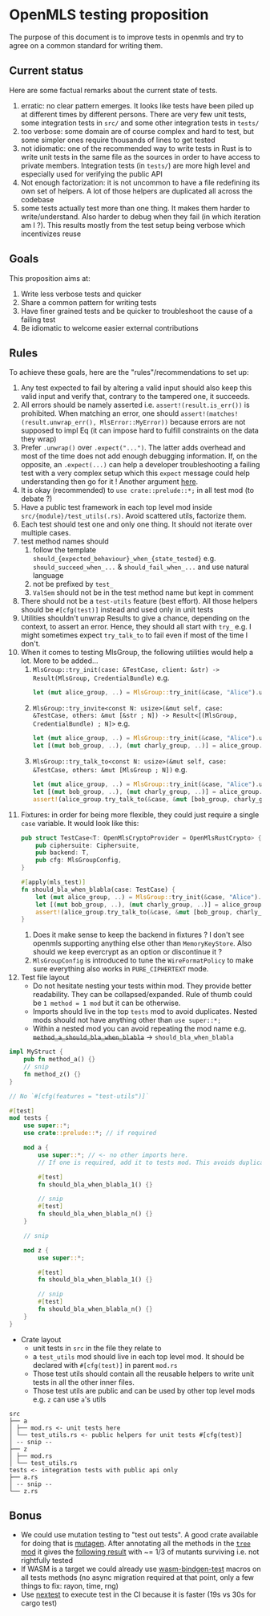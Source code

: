 # OpenMLS testing proposition

The purpose of this document is to improve tests in openmls and try to agree on a common standard for writing them.

## Current status

Here are some factual remarks about the current state of tests.

1. erratic: no clear pattern emerges. It looks like tests have been piled up at different times by different persons.
   There are very few unit tests, some integration tests in `src/` and some other integration tests in `tests/`
2. too verbose: some domain are of course complex and hard to test, but some simpler ones require thousands of lines to
   get tested
3. not idiomatic: one of the recommended way to write tests in Rust is to write unit tests in the same file as the
   sources in order to have access to private members. Integration tests (in `tests/`) are more high level and
   especially
   used for verifying the public API
4. Not enough factorization: it is not uncommon to have a file redefining its own set of helpers. A lot of those helpers
   are duplicated all across the codebase
5. some tests actually test more than one thing. It makes them harder to write/understand. Also harder to debug when
   they
   fail (in which iteration am I ?). This results mostly from the test setup being verbose which incentivizes reuse

## Goals

This proposition aims at:

1. Write less verbose tests and quicker
2. Share a common pattern for writing tests
3. Have finer grained tests and be quicker to troubleshoot the cause of a failing test
4. Be idiomatic to welcome easier external contributions

## Rules

To achieve these goals, here are the "rules"/recommendations to set up:

1. Any test expected to fail by altering a valid input should also keep this valid input and verify that, contrary to
   the
   tampered one, it succeeds.
2. All errors should be namely asserted i.e. `assert!(result.is_err())` is prohibited. When matching an error, one
   should `assert!(matches!(result.unwrap_err(), MlsError::MyError))` because errors are not supposed to impl Eq (it can
   impose hard to fulfill constraints on the data they wrap)
3. Prefer `.unwrap()` over `.expect("...")`. The latter adds overhead and most of the time does not add enough debugging
   information. If, on the opposite, an `.expect(...)` can help a developer troubleshooting a failing test with a very
   complex setup which this `expect` message could help understanding then go for it ! Another
   argument [here](https://twitter.com/timClicks/status/1584676737572487169).
4. It is okay (recommended) to `use crate::prelude::*;` in all test mod (to debate ?)
5. Have a public test framework in each top level mod inside `src/{module}/test_utils(.rs)`. Avoid scattered utils,
   factorize them.
6. Each test should test one and only one thing. It should not iterate over multiple cases.
7. test method names should
    1. follow the template `should_{expected_behaviour}_when_{state_tested}`
       e.g. `should_succeed_when_...` & `should_fail_when_...` and use natural language
    2. not be prefixed by `test_`
    3. `ValSem` should not be in the test method name but kept in comment
8. There should not be a `test-utils` feature (best effort). All those helpers should be `#[cfg(test)]` instead and used
   only in unit tests
9. Utilities shouldn't unwrap Results to give a chance, depending on the context, to assert an error. Hence, they should
   all start with `try_` e.g. I might sometimes expect `try_talk_to` to fail even if most of the time I don't.
10. When it comes to testing MlsGroup, the following utilities would help a lot. More to be added...
    1. `MlsGroup::try_init(case: &TestCase, client: &str) -> Result(MlsGroup, CredentialBundle)` e.g.
        ```rust
        let (mut alice_group, ..) = MlsGroup::try_init(&case, "Alice").unwrap();
        ```
    2. `MlsGroup::try_invite<const N: usize>(&mut self, case: &TestCase, others: &mut [&str ; N]) -> Result<[(MlsGroup, CredentialBundle) ; N]>` e.g.
       ```rust
       let (mut alice_group, ..) = MlsGroup::try_init(&case, "Alice").unwrap();
       let [(mut bob_group, ..), (mut charly_group, ..)] = alice_group.try_invite(&case, ["Bob", "Charly"]).unwrap();
       ```
    3. `MlsGroup::try_talk_to<const N: usize>(&mut self, case: &TestCase, others: &mut [MlsGroup ; N])` e.g.
       ```rust
       let (mut alice_group, ..) = MlsGroup::try_init(&case, "Alice").unwrap();
       let [(mut bob_group, ..), (mut charly_group, ..)] = alice_group.try_invite(&case, ["Bob", "Charly"]).unwrap();
       assert!(alice_group.try_talk_to(&case, &mut [bob_group, charly_group]).is_ok());
       ```
11. Fixtures: in order for being more flexible, they could just require a single `case` variable. It would look like
    this:
    ```rust
    pub struct TestCase<T: OpenMlsCryptoProvider = OpenMlsRustCrypto> {
        pub ciphersuite: Ciphersuite,
        pub backend: T,
        pub cfg: MlsGroupConfig,
    }

    #[apply(mls_test)]
    fn should_bla_when_blabla(case: TestCase) {
        let (mut alice_group, ..) = MlsGroup::try_init(&case, "Alice").unwrap();
        let [(mut bob_group, ..), (mut charly_group, ..)] = alice_group.try_invite(&case, ["Bob", "Charly"]).unwrap();
        assert!(alice_group.try_talk_to(&case, &mut [bob_group, charly_group]).is_ok());
    }
    ```
    1. Does it make sense to keep the backend in fixtures ? I don't see openmls supporting anything else other
       than `MemoryKeyStore`. Also should we keep evercrypt as an option or discontinue it ?
    2. `MlsGroupConfig` is introduced to tune the `WireFormatPolicy` to make sure everything also works
       in `PURE_CIPHERTEXT` mode.
12. Test file layout
    * Do not hesitate nesting your tests within mod. They provide better readability. They can be collapsed/expanded.
      Rule of thumb could be `1 method = 1 mod` but it can be otherwise.
    * Imports should live in the top `tests` mod to avoid duplicates. Nested mods should not have anything other
      than `use super::*;`
    * Within a nested mod you can avoid repeating the mod name e.g.
      ~~`method_a_should_bla_when_blabla`~~ -> `should_bla_when_blabla`

```rust
impl MyStruct {
    pub fn method_a() {}
    // snip
    fn method_z() {}
}

// No `#[cfg(features = "test-utils")]`

#[test]
mod tests {
    use super::*;
    use crate::prelude::*; // if required

    mod a {
        use super::*; // <- no other imports here. 
        // If one is required, add it to tests mod. This avoids duplicates.

        #[test]
        fn should_bla_when_blabla_1() {}

        // snip
        #[test]
        fn should_bla_when_blabla_n() {}
    }

    // snip

    mod z {
        use super::*;

        #[test]
        fn should_bla_when_blabla_1() {}

        // snip
        #[test]
        fn should_bla_when_blabla_n() {}
    }
}
```

* Crate layout
    * unit tests in `src` in the file they relate to
    * a `test_utils` mod should live in each top level mod. It should be declared with `#[cfg(test)]` in parent `mod.rs`
    * Those test utils should contain all the reusable helpers to write unit tests in all the other inner files.
    * Those test utils are public and can be used by other top level mods e.g. `z` can use `a`'s utils

```text
src
├── a
│ ├── mod.rs <- unit tests here
│ └── test_utils.rs <- public helpers for unit tests #[cfg(test)]
│ -- snip --
├── z
│ ├── mod.rs
│ └── test_utils.rs
tests <- integration tests with public api only
├── a.rs
│ -- snip --
└── z.rs
```

## Bonus

* We could use mutation testing to "test out tests". A good crate available for doing that
  is [mutagen](https://github.com/llogiq/mutagen). After annotating all the methods in the [`tree` mod](src/tree) it
  gives the [following result](https://github.com/beltram/openmls/blob/mutation/openmls/MUTATION.txt) with ~= 1/3 of
  mutants surviving i.e. not rightfully tested
* If WASM is a target we could already use [wasm-bindgen-test](https://crates.io/crates/wasm-bindgen-test) macros on all
  tests methods (no async migration required at that point, only a few things to fix: rayon, time, rng)
* Use [nextest](https://crates.io/crates/cargo-nextest) to execute test in the CI because it is faster (19s vs 30s for
  cargo test)